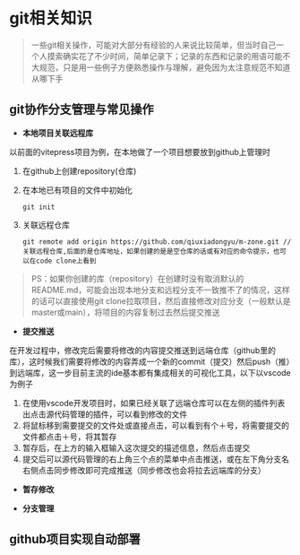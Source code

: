 # git相关知识

> 一些git相关操作，可能对大部分有经验的人来说比较简单，但当时自己一个人摸索确实花了不少时间，简单记录下；记录的东西和记录的用语可能不大规范，只是用一些例子方便熟悉操作与理解，避免因为太注意规范不知道从哪下手

## git协作分支管理与常见操作

* **本地项目关联远程库**

以前面的vitepress项目为例，在本地做了一个项目想要放到github上管理时

1. 在github上创建repository(仓库)

2. 在本地已有项目的文件中初始化

   ```
   git init
   ```

3. 关联远程仓库

   ```
   git remote add origin https://github.com/qiuxiadongyu/m-zone.git //关联远程仓库,后面的是仓库地址，如果创建的是是空仓库的话或有对应的命令提示，也可以在code clone上看到
   ```

> PS：如果你创建的库（repository）在创建时没有取消默认的README.md，可能会出现本地分支和远程分支不一致推不了的情况，这样的话可以直接使用git clone拉取项目，然后直接修改对应分支（一般默认是master或main），将项目的内容复制过去然后提交推送

* **提交推送**

在开发过程中，修改完后需要将修改的内容提交推送到远端仓库（github里的库），这时候我们需要将修改的内容弄成一个新的commit（提交）然后push（推）到远端库，这一步目前主流的ide基本都有集成相关的可视化工具，以下以vscode为例子

1. 在使用vscode开发项目时，如果已经关联了远端仓库可以在左侧的插件列表出点击源代码管理的插件，可以看到修改的文件
2. 将鼠标移到需要提交的文件处或直接点击，可以看到有个＋号，将需要提交的文件都点击＋号，将其暂存
3. 暂存后，在上方的输入框输入这次提交的描述信息，然后点击提交
4. 提交后可以源代码管理的右上角三个点的菜单中点击推送，或在左下角分支名右侧点击同步修改即可完成推送（同步修改也会将拉去远端库的分支）

* **暂存修改**



* **分支管理**

## github项目实现自动部署
